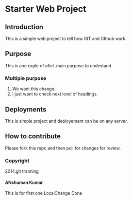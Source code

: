 # Starter Web Project

## Introduction
This is a simple web project to tell how GIT and GIthub work.
## Purpose
This is ane exple of ofiel .main purpose to undestand.
### Multiple purpose
1. We want this change.
2. I just want to check next level of headings.
## Deployments
This is simple project and deployement can be on any server.
## How to contribute
Please fork this repo and then pull for changes for review.
### Copyright
2014.git tranning

#### ANshuman Kumar
This is for first one
LocalChange Done
